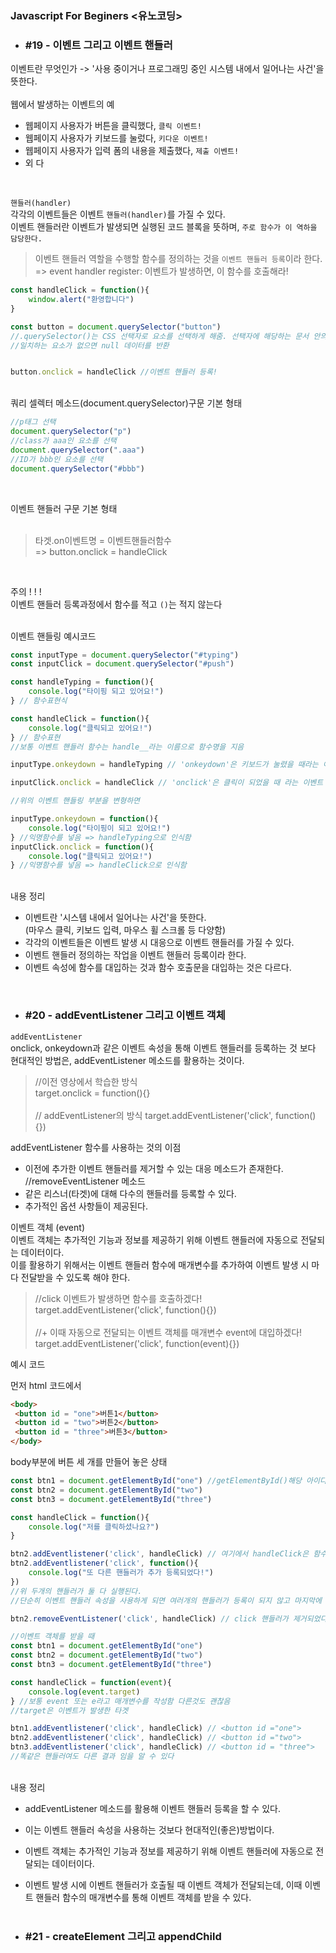 ### Javascript For Beginers <유노코딩>

* ###  #19 - 이벤트 그리고 이벤트 핸들러<br>
이벤트란 무엇인가 -> '사용 중이거나 프로그래밍 중인 시스템 내에서 일어나는 사건'을 뜻한다.<br>
<br>
웹에서 발생하는 이벤트의 예<br>
 
* 웹페이지 사용자가 버튼을 클릭했다, `클릭 이벤트!`
* 웹페이지 사용자가 키보드를 눌렀다, `키다운 이벤트!`
* 웹페이지 사용자가 입력 폼의 내용을 제출했다, `제출 이벤트!`
* 외 다<br>
<br>

`핸들러(handler)`<br>
각각의 이벤트들은 이벤트 `핸들러(handler)`를 가질 수 있다.<br>
이벤트 핸들러란 이벤트가 발생되면 실행된 코드 블록을 뜻하며, `주로 함수가 이 역하을 담당한다.`<br>
> 이벤트 핸들러 역할을 수행할 함수를 정의하는 것을 `이벤트 핸들러 등록`이라 한다.<br>
=> event handler register: 이벤트가 발생하면, 이 함수를 호출해라!<br>


```javascript
const handleClick = function(){
    window.alert("환영합니다")
}

const button = document.querySelector("button")
//.querySelector()는 CSS 선택자로 요소를 선택하게 해줌. 선택자에 해당하는 문서 안의 첫번째 요소만 반환
//일치하는 요소가 없으면 null 데이터를 반환


button.onclick = handleClick //이벤트 핸들러 등록!
```

<br>
쿼리 셀렉터 메소드(document.querySelector)구문 기본 형태 <br>

```javascript
//p태그 선택
document.querySelector("p")
//class가 aaa인 요소를 선택
document.querySelector(".aaa")
//ID가 bbb인 요소를 선택
document.querySelector("#bbb")
```
<br>

이벤트 핸들러 구문 기본 형태<br>
<br>

> 타겟.on이벤트명 = 이벤트핸들러함수 <br>
=> button.onclick = handleClick
<br>

주의 ! ! !<br>
이벤트 핸들러 등록과정에서 함수를 적고 `()`는 적지 않는다<br>
<br>

이벤트 핸들링 예시코드
```javascript
const inputType = document.querySelector("#typing")
const inputClick = document.querySelector("#push")

const handleTyping = function(){
    console.log("타이핑 되고 있어요!")
} // 함수표현식

const handleClick = function(){
    console.log("클릭되고 있어요!")
} // 함수표현
//보통 이벤트 핸들러 함수는 handle__라는 이름으로 함수명을 지음

inputType.onkeydown = handleTyping // 'onkeydown'은 키보드가 눌렸을 때라는 이벤트 속성이다

inputClick.onclick = handleClick // 'onclick'은 클릭이 되었을 때 라는 이벤트 속성이다

//위의 이벤트 핸들링 부분을 변형하면 

inputType.onkeydown = function(){
    console.log("타이핑이 되고 있어요!")
} //익명함수를 넣음 => handleTyping으로 인식함
inputClick.onclick = function(){
    console.log("클릭되고 있어요!")
} //익명함수를 넣음 => handleClick으로 인식함
```
<br>
내용 정리<br>

* 이벤트란 '시스템 내에서 일어나는 사건'을 뜻한다.<br>
(마우스 클릭, 키보드 입력, 마우스 휠 스크롤 등 다양함)
* 각각의 이벤트들은 이벤트 발생 시 대응으로 이벤트 핸들러를 가질 수 있다.
* 이벤트 핸들러 정의하는 작업을 이벤트 핸들러 등록이라 한다.
* 이벤트 속성에 함수를 대입하는 것과 함수 호출문을 대입하는 것은 다르다.

<br>

* ###  #20 - addEventListener 그리고 이벤트 객체<br>

`addEventListener` <br>
onclick, onkeydown과 같은 이벤트 속성을 통해 이벤트 핸들러를 등록하는 것 보다 현대적인 방법은, addEventListener 메소드를 활용하는 것이다.<br>

> //이전 영상에서 학습한 방식<br>
target.onclick = function(){}<br><br>
// addEventListener의 방식
target.addEventListener('click', function(){})<br>

addEventListener 함수를 사용하는 것의 이점<br>
* 이전에 추가한 이벤트 핸들러를 제거할 수 있는 대응 메소드가 존재한다. //removeEventListener 메소드
* 같은 리스너(타겟)에 대해 다수의 핸들러를 등록할 수 있다.
* 추가적인 옵션 사항들이 제공된다.<br>

이벤트 객체 (event)<br>
이벤트 객체는 추가적인 기능과 정보를 제공하기 위해 이벤트 핸들러에 자동으로 전달되는 데이터이다.<br>
이를 활용하기 위해서는 이벤트 핸들러 함수에 매개변수를 추가하여 이벤트 발생 시 마다 전달받을 수 있도록 해야 한다.<br>
> //click 이벤트가 발생하면 함수를 호출하겠다!<br>
target.addEventListener('click', function(){})<br><br>
//+ 이때 자동으로 전달되는 이벤트 객체를 매개변수 event에 대입하겠다!<br>
target.addEventListener('click', function(event){})<br>

예시 코드<br>

먼저 html 코드에서 
```html
<body>
 <button id = "one">버튼1</button>
 <button id = "two">버튼2</button>
 <button id = "three">버튼3</button>
</body>
```
body부분에 버튼 세 개를 만들어 놓은 상태
```javascript
const btn1 = document.getElementById("one") //getElementById()해당 아이디의 객체를 가져옴
const btn2 = document.getElementById("two") 
const btn3 = document.getElementById("three") 

const handleClick = function(){
    console.log("저를 클릭하셨나요?")
}

btn2.addEventlistener('click', handleClick) // 여기에서 handleClick은 함수를 메소드의 인자로 전달하여 콜백함수라고도 한다
btn2.addEventlistener('click', function(){
    console.log("또 다른 핸들러가 추가 등록되었다!")
})
//위 두개의 핸들러가 둘 다 실행된다. 
//단순히 이벤트 핸들러 속성을 사용하게 되면 여러개의 핸들러가 등록이 되지 않고 마지막에 등록되는 것으로만 덮어 씌워진다

btn2.removeEventListener('click', handleClick) // click 핸들러가 제거되었다!
```

```javascript
//이벤트 객체를 받을 때
const btn1 = document.getElementById("one") 
const btn2 = document.getElementById("two") 
const btn3 = document.getElementById("three") 

const handleClick = function(event){
    console.log(event.target)
} //보통 event 또는 e라고 매개변수를 작성함 다른것도 괜찮음
//target은 이벤트가 발생한 타겟

btn1.addEventlistener('click', handleClick) // <button id ="one">
btn2.addEventlistener('click', handleClick) // <button id ="two">
btn3.addEventlistener('click', handleClick) // <button id = "three">
//똑같은 핸들러여도 다른 결과 임을 알 수 있다
```
<br>
내용 정리<br>

* addEventListener 메소드를 활용해 이벤트 핸들러 등록을 할 수 있다.
* 이는 이벤트 핸들러 속성을 사용하는 것보다 현대적인(좋은)방법이다.
* 이벤트 객체는 추가적인 기능과 정보를 제공하기 위해 이벤트 핸들러에 자동으로 전달되는 데이터이다.
* 이벤트 발생 시에 이벤트 핸들러가 호출될 때 이벤트 객체가 전달되는데, 이때 이벤트 핸들러 함수의 매개변수를 통해 이벤트 객체를 받을 수 있다.
<br><br>

* ###  #21 - createElement 그리고 appendChild <br>

